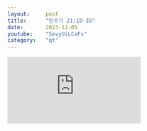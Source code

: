 ```yaml
---
layout:     post
title:      "민수기 21:10-35"
date:       2023-12-05
youtube:    "SevyUiLCaFs"
category:   "qt"
---
```


<div class="youtube margin-large">
    <iframe src="https://www.youtube.com/embed/SevyUiLCaFs" title="YouTube video player" frameborder="0" allow="accelerometer; autoplay; clipboard-write; encrypted-media; gyroscope; picture-in-picture; web-share" allowfullscreen></iframe>
</div>